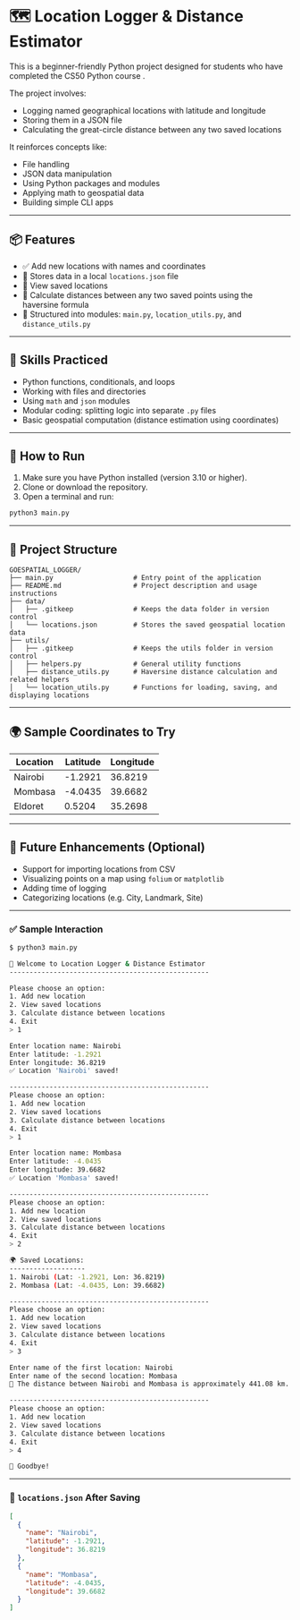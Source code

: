 

# 🗺️ Location Logger & Distance Estimator

This is a beginner-friendly Python project designed for students who have completed the CS50 Python course .

The project involves:
- Logging named geographical locations with latitude and longitude
- Storing them in a JSON file
- Calculating the great-circle distance between any two saved locations

It reinforces concepts like:
- File handling
- JSON data manipulation
- Using Python packages and modules
- Applying math to geospatial data
- Building simple CLI apps

---

## 📦 Features

- ✅ Add new locations with names and coordinates  
- 📁 Stores data in a local `locations.json` file  
- 📍 View saved locations  
- 📏 Calculate distances between any two saved points using the haversine formula  
- 🧱 Structured into modules: `main.py`, `location_utils.py`, and `distance_utils.py`  

---

## 🧠 Skills Practiced

- Python functions, conditionals, and loops  
- Working with files and directories  
- Using `math` and `json` modules  
- Modular coding: splitting logic into separate `.py` files  
- Basic geospatial computation (distance estimation using coordinates)

---

## 🚀 How to Run

1. Make sure you have Python installed (version 3.10 or higher).
2. Clone or download the repository.
3. Open a terminal and run:

```bash
python3 main.py
````

---

## 📁 Project Structure

```
GOESPATIAL_LOGGER/
├── main.py                    # Entry point of the application
├── README.md                  # Project description and usage instructions
├── data/
│   ├── .gitkeep               # Keeps the data folder in version control
│   └── locations.json         # Stores the saved geospatial location data
├── utils/
│   ├── .gitkeep               # Keeps the utils folder in version control
│   ├── helpers.py             # General utility functions
│   ├── distance_utils.py      # Haversine distance calculation and related helpers
│   └── location_utils.py      # Functions for loading, saving, and displaying locations

```

---

## 🌍 Sample Coordinates to Try

| Location | Latitude | Longitude |
| -------- | -------- | --------- |
| Nairobi  | -1.2921  | 36.8219   |
| Mombasa  | -4.0435  | 39.6682   |
| Eldoret  | 0.5204   | 35.2698   |

---

## 📌 Future Enhancements (Optional)

* Support for importing locations from CSV
* Visualizing points on a map using `folium` or `matplotlib`
* Adding time of logging
* Categorizing locations (e.g. City, Landmark, Site)


---

### ✅ Sample Interaction

```bash
$ python3 main.py

📍 Welcome to Location Logger & Distance Estimator
--------------------------------------------------

Please choose an option:
1. Add new location
2. View saved locations
3. Calculate distance between locations
4. Exit
> 1

Enter location name: Nairobi
Enter latitude: -1.2921
Enter longitude: 36.8219
✅ Location 'Nairobi' saved!

--------------------------------------------------
Please choose an option:
1. Add new location
2. View saved locations
3. Calculate distance between locations
4. Exit
> 1

Enter location name: Mombasa
Enter latitude: -4.0435
Enter longitude: 39.6682
✅ Location 'Mombasa' saved!

--------------------------------------------------
Please choose an option:
1. Add new location
2. View saved locations
3. Calculate distance between locations
4. Exit
> 2

🌍 Saved Locations:
-------------------
1. Nairobi (Lat: -1.2921, Lon: 36.8219)
2. Mombasa (Lat: -4.0435, Lon: 39.6682)

--------------------------------------------------
Please choose an option:
1. Add new location
2. View saved locations
3. Calculate distance between locations
4. Exit
> 3

Enter name of the first location: Nairobi
Enter name of the second location: Mombasa
📏 The distance between Nairobi and Mombasa is approximately 441.08 km.

--------------------------------------------------
Please choose an option:
1. Add new location
2. View saved locations
3. Calculate distance between locations
4. Exit
> 4

👋 Goodbye!
```

---

### 📁 `locations.json` After Saving

```json
[
  {
    "name": "Nairobi",
    "latitude": -1.2921,
    "longitude": 36.8219
  },
  {
    "name": "Mombasa",
    "latitude": -4.0435,
    "longitude": 39.6682
  }
]
```


